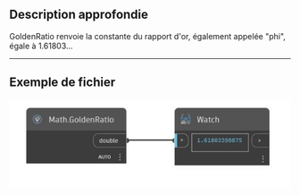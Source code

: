 ## Description approfondie
GoldenRatio renvoie la constante du rapport d'or, également appelée "phi", égale à 1.61803...
___
## Exemple de fichier

![GoldenRatio](./DSCore.Math.GoldenRatio_img.jpg)


